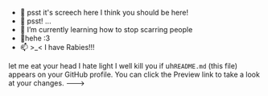 - 👋 psst it's screech here I think you should be here!
- 👀 psst! ...
- 🌱 I’m currently learning how to stop scarring people
- 💞hehe :3
- 📫 >_< I have Rabies!!!

let me eat your head
I hate light I well kill you if uh`README.md` (this file) appears on your GitHub profile.
You can click the Preview link to take a look at your changes.
--->
